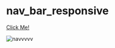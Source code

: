 # nav_bar_responsive

[Click Me!](https://esadakman.github.io/nav_bar_1/)

![navvvvv](https://user-images.githubusercontent.com/98649983/169036338-cef350e4-3ffb-4c54-b548-4ebf328dc20a.gif)
